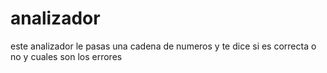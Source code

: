 # analizador
este analizador le pasas una cadena  de numeros y te dice si es correcta o no y cuales son los errores
